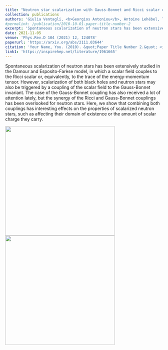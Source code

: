 ```yaml
---
title: "Neutron star scalarization with Gauss-Bonnet and Ricci scalar couplings"
collection: publications
authors: 'Giulia Ventagli, <b>Georgios Antoniou</b>, Antoine Lehébel, Thomas P. Sotiriou'
#permalink: /publication/2010-10-01-paper-title-number-2
excerpt: 'Spontaneous scalarization of neutron stars has been extensively studied in the Damour and Esposito-Farèse model, in which a scalar field couples to the Ricci scalar or, equivalently, to the trace of the energy-momentum tensor. However, scalarization of both black holes and neutron stars may also be triggered by a coupling of the scalar field...'
date: 2021-11-05
venue: 'Phys.Rev.D 104 (2021) 12, 124078'
paperurl: 'https://arxiv.org/abs/2111.03644'
citation: 'Your Name, You. (2010). &quot;Paper Title Number 2.&quot; <i>Journal 1</i>. 1(2).'
link1: 'https://inspirehep.net/literature/1961665'
---
```


Spontaneous scalarization of neutron stars has been extensively studied in the Damour and Esposito-Farèse model, in which a scalar field couples to the Ricci scalar or, equivalently, to the trace of the energy-momentum tensor. However, scalarization of both black holes and neutron stars may also be triggered by a coupling of the scalar field to the Gauss-Bonnet invariant. The case of the Gauss-Bonnet coupling has also received a lot of attention lately, but the synergy of the Ricci and Gauss-Bonnet couplings has been overlooked for neutron stars. Here, we show that combining both couplings has interesting effects on the properties of scalarized neutron stars, such as affecting their domain of existence or the amount of scalar charge they carry.

<img src="https://inspirehep.net/files/9707fb82058ee98e038e6b170de50d07" width="350">     <img src="https://inspirehep.net/files/14f4bedf8a1ee6fbd2db062f8c06d292" width="350">



<!-- [Download paper here](http://academicpages.github.io/files/paper2.pdf) -->


